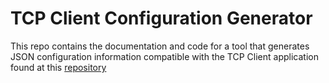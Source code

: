 # TCP Client Configuration Generator
This repo contains the documentation and code for a tool that generates JSON configuration information compatible with the TCP Client application found at this [repository](https://github.com/epw7856/TCP_Client)
